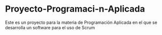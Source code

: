# Proyecto-Programaci-n-Aplicada
Este es un proyecto para la materia de Programación Aplicada en el que se desarrolla un software para el uso de Scrum
